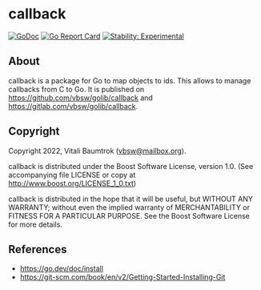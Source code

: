 # callback

[![GoDoc](https://godoc.org/github.com/vbsw/golib/callback?status.svg)](https://godoc.org/github.com/vbsw/golib/callback) [![Go Report Card](https://goreportcard.com/badge/github.com/vbsw/golib/callback)](https://goreportcard.com/report/github.com/vbsw/golib/callback) [![Stability: Experimental](https://masterminds.github.io/stability/experimental.svg)](https://masterminds.github.io/stability/experimental.html)

## About
callback is a package for Go to map objects to ids. This allows to manage callbacks from C to Go. It is published on <https://github.com/vbsw/golib/callback> and <https://gitlab.com/vbsw/golib/callback>.

## Copyright
Copyright 2022, Vitali Baumtrok (vbsw@mailbox.org).

callback is distributed under the Boost Software License, version 1.0. (See accompanying file LICENSE or copy at http://www.boost.org/LICENSE_1_0.txt)

callback is distributed in the hope that it will be useful, but WITHOUT ANY WARRANTY; without even the implied warranty of MERCHANTABILITY or FITNESS FOR A PARTICULAR PURPOSE. See the Boost Software License for more details.

## References
- https://go.dev/doc/install
- https://git-scm.com/book/en/v2/Getting-Started-Installing-Git
